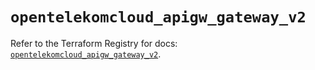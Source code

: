 # `opentelekomcloud_apigw_gateway_v2`

Refer to the Terraform Registry for docs: [`opentelekomcloud_apigw_gateway_v2`](https://registry.terraform.io/providers/opentelekomcloud/opentelekomcloud/1.36.39/docs/resources/apigw_gateway_v2).
